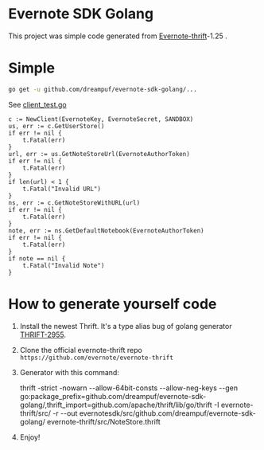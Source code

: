 # Evernote SDK Golang

This project was simple code generated from [Evernote-thrift](https://github.com/evernote/evernote-thrift)-1.25 .

# Simple

```bash
go get -u github.com/dreampuf/evernote-sdk-golang/...
```

See [client_test.go](client/client_test.go)

```golang
c := NewClient(EvernoteKey, EvernoteSecret, SANDBOX)
us, err := c.GetUserStore()
if err != nil {
    t.Fatal(err)
}
url, err := us.GetNoteStoreUrl(EvernoteAuthorToken)
if err != nil {
    t.Fatal(err)
}
if len(url) < 1 {
    t.Fatal("Invalid URL")
}
ns, err := c.GetNoteStoreWithURL(url)
if err != nil {
    t.Fatal(err)
}
note, err := ns.GetDefaultNotebook(EvernoteAuthorToken)
if err != nil {
    t.Fatal(err)
}
if note == nil {
    t.Fatal("Invalid Note")
}
```

# How to generate yourself code

1. Install the newest Thrift. It's a type alias bug of golang generator [THRIFT-2955](https://issues.apache.org/jira/browse/THRIFT-2955).
1. Clone the official evernote-thrift repo `https://github.com/evernote/evernote-thrift`
1. Generator with this command:

    thrift -strict -nowarn --allow-64bit-consts --allow-neg-keys --gen go:package_prefix=github.com/dreampuf/evernote-sdk-golang/,thrift_import=github.com/apache/thrift/lib/go/thrift -I evernote-thrift/src/ -r --out evernotesdk/src/github.com/dreampuf/evernote-sdk-golang/ evernote-thrift/src/NoteStore.thrift

1. Enjoy!

